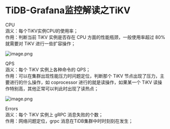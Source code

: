 # TiDB-Grafana监控解读之TiKV



CPU  
涵义：每个TiKV实例CPU的使用率；    
作用：判断当前 TiKV 实例是否存在 CPU 方面的性能瓶颈，一般使用率超过 80% 就需要对 TiKV 进行一些扩容操作；  

![image.png](http://cdn.lifemini.cn/dbblog/20210115/c97ca1e51a8840c9b32b25eb418ea4f1.png)


QPS  
涵义：每个 TiKV 实例上各种命令的 QPS；    
作用：可以在集群出现性能压力时问题定位，判断那个 TiKV 节点出现了压力，主要进行的什么操作，如 coprocessor 进行的就是读操作，如果某一个 TiKV 读操作特别高，其他正常可以判此时出现了读热点；    

![image.png](http://cdn.lifemini.cn/dbblog/20210115/520f715a5a5f40028bcb4b4c6f317bb4.png)



Errors  
涵义：每个 TiKV 实例上 gRPC 消息失败的个数；         
作用：网络问题定位，grpc 消息在TiDB集群中时时刻刻在发生；      



